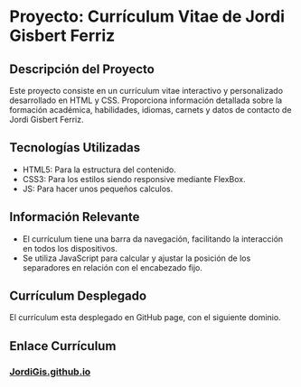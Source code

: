 # Proyecto: Currículum Vitae de Jordi Gisbert Ferriz

## Descripción del Proyecto
Este proyecto consiste en un currículum vitae interactivo y personalizado desarrollado en HTML y CSS. Proporciona información detallada sobre la formación académica, habilidades, idiomas, carnets y datos de contacto de Jordi Gisbert Ferriz.

## Tecnologías Utilizadas
- HTML5: Para la estructura del contenido.
- CSS3: Para los estilos siendo responsive mediante FlexBox.   
- JS: Para hacer unos pequeños calculos.

## Información Relevante
- El currículum tiene una barra da navegación, facilitando la interacción en todos los dispositivos.
- Se utiliza JavaScript para calcular y ajustar la posición de los separadores en relación con el encabezado fijo.

## Currículum Desplegado
El currículum esta desplegado en GitHub page, con el siguiente dominio.

## Enlace Currículum
### [JordiGis.github.io](https://jordigis.github.io/)
